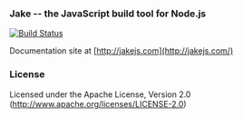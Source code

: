 ### Jake -- the JavaScript build tool for Node.js

[![Build Status](https://travis-ci.org/jakejs/jake.svg?branch=master)](https://travis-ci.org/jakejs/jake)

Documentation site at [http://jakejs.com](http://jakejs.com/)

### License

Licensed under the Apache License, Version 2.0
(<http://www.apache.org/licenses/LICENSE-2.0>)
